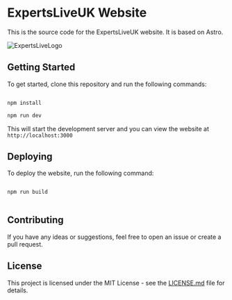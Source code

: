 # ExpertsLiveUK Website #

This is the source code for the ExpertsLiveUK website. It is based on Astro.

![ExpertsLiveLogo](/src/assets/images/ExpertsLiveUK_logo)

## Getting Started

To get started, clone this repository and run the following commands:

```bash

npm install

npm run dev

```

This will start the development server and you can view the website at `http://localhost:3000`

## Deploying

To deploy the website, run the following command:

```bash

npm run build
  
  ```

## Contributing

If you have any ideas or suggestions, feel free to open an issue or create a pull request.

## License

This project is licensed under the MIT License - see the [LICENSE.md](LICENSE.md) file for details.
